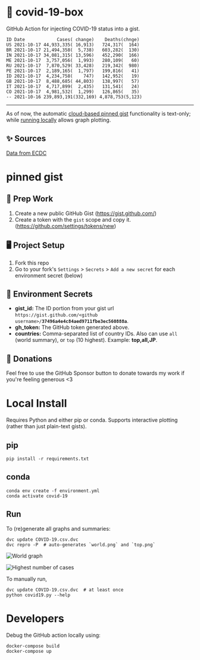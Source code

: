 # 🏥 covid-19-box

GitHub Action for injecting COVID-19 status into a gist.

```
ID Date            Cases( change)    Deaths(chnge)
US 2021-10-17 44,933,335( 16,913)   724,317(  164)
BR 2021-10-17 21,494,358(  5,738)   603,282(  130)
IN 2021-10-17 34,081,315( 13,596)   452,290(  166)
ME 2021-10-17  3,757,056(  1,993)   280,109(   60)
RU 2021-10-17  7,870,529( 33,428)   219,342(  980)
PE 2021-10-17  2,189,165(  1,797)   199,816(   41)
ID 2021-10-17  4,234,758(    747)   142,952(   19)
GB 2021-10-17  8,488,685( 44,803)   138,997(   57)
IT 2021-10-17  4,717,899(  2,435)   131,541(   24)
CO 2021-10-17  4,981,532(  1,299)   126,865(   35)
-- 2021-10-16 239,893,191(332,169) 4,878,753(5,123)
```

---

As of now, the automatic [cloud-based pinned gist](#pinned-gist) functionality is text-only;
while [running locally](#local-install) allows graph plotting.

## ✨ Sources

[Data from ECDC](https://www.ecdc.europa.eu/en/publications-data/download-todays-data-geographic-distribution-covid-19-cases-worldwide)

# pinned gist

## 🎒 Prep Work
1. Create a new public GitHub Gist (https://gist.github.com/)
1. Create a token with the `gist` scope and copy it. (https://github.com/settings/tokens/new)

## 🖥 Project Setup
1. Fork this repo
1. Go to your fork's `Settings` > `Secrets` > `Add a new secret` for each environment secret (below)

## 🤫 Environment Secrets
- **gist_id:** The ID portion from your gist url `https://gist.github.com/<github username>/`**`37496a4e4c84aed9711fbe3ec560888a`**.
- **gh_token:** The GitHub token generated above.
- **countries:** Comma-separated list of country IDs. Also can use `all` (world summary), or `top` (10 highest). Example: **top,all,JP**.

## 💸 Donations

Feel free to use the GitHub Sponsor button to donate towards my work if you're feeling generous <3

# Local Install

Requires Python and either pip or conda. Supports interactive plotting (rather than just plain-text gists).

## pip

```
pip install -r requirements.txt
```

## conda

```
conda env create -f environment.yml
conda activate covid-19
```

## Run

To (re)generate all graphs and summaries:

```
dvc update COVID-19.csv.dvc
dvc repro -P  # auto-generates `world.png` and `top.png`
```

![World graph](world.png)

![Highest number of cases](top.png)

To manually run,

```
dvc update COVID-19.csv.dvc  # at least once
python covid19.py --help
```

# Developers

Debug the GitHub action locally using:

```
docker-compose build
docker-compose up
```
